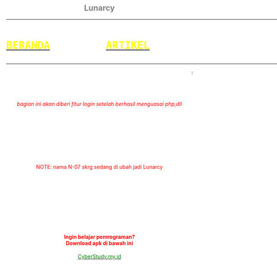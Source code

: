 <!DOCTYPE html>
<html>
<head>
<title>Beranda</title>
<link rel="icon" href="https://k.top4top.io/p_2218eee4s0.jpg" type="image/x-icon">
<meta name="description" content="Sendiri,ngopi,and merenungi"> 
<style> 
	html{
		background:url('https://e.top4top.io/p_2274dwogj0.jpg')no-repeat center fixed;
		-webkit-background-size:cover;
		-moz-background-size:cover;
		-o-background-size:cover;
		background-size:cover;
	}
h1 {color:white;}
h2 {color:Grey;}
p {color:green;}
h3 {color:white;}
marquee {color:grey;}
center {color:red;}
</style>
</head>
<body>
		<br>
			<br>
				<center><h2>Lunarcy</h2></center>
				<hr color="green" width="1000cm">
<pre><center><h1><a href="beranda.html"><font color="yellow">BERANDA</font></a>   ||    <a href="artikel.html"><font color="yellow">ARTIKEL</font></a>   ||    <a href="shop.html"><font color="yellow">SHOP</font></a>   ||    <a href="tools.html"><font color="yellow">TOOLS</font></a></h1></center></pre>
                <hr color="green" width="1000cm">
<marquee>support saya untuk membeli domain .id hwhw:)</marquee>
<br>
	<br>
		<br>
			<br>
			<br>
<center><i>bagian ini akan diberi fitur login setelah berhasil menguasai php,dll </center></i><br>
	<br>
		<br>
		<br><br><br>
	<br><br><br>
	 <center>NOTE: nama N-07 skrg sedang di ubah jadi Lunarcy</center>
<br>
	<br>
		<br>
		<br><br><br>
	<br><br><br>
	<center><h4>Ingin belajar pemrograman?<br>Download apk di bawah ini</h4>
	<a href='https://cyberstudy.my.id/'><p>CyberStudy.my.id</p><br>
<script>
//popup teks biasa
alert('Terimakasih telah mengunjungi web saya')
</script>
</body>
</html>
